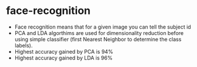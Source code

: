 # face-recognition
- Face recognition means that for a given image you can tell the subject id
- PCA and LDA algorthims are used for dimensionality reduction before using simple classifier (first Nearest Neighbor to determine the class
labels).
- Highest accuracy gained by PCA is 94%
- Highest accuracy gained by LDA is 96%


